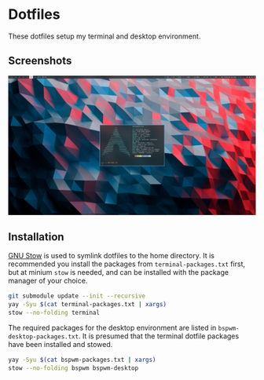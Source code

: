 # Dotfiles

These dotfiles setup my terminal and desktop environment.

## Screenshots

![bspwm-desktop](screenshots/bspwm-desktop.png)

## Installation

[GNU Stow](https://www.gnu.org/software/stow/) is used to symlink dotfiles to the home directory. It is recommended you install the packages from `terminal-packages.txt` first, but at minium `stow` is needed, and can be installed with the package manager of your choice.

```sh
git submodule update --init --recursive
yay -Syu $(cat terminal-packages.txt | xargs)
stow --no-folding terminal
```

The required packages for the desktop environment are listed in `bspwm-desktop-packages.txt`. It is presumed that the terminal dotfile packages have been installed and stowed.

```sh
yay -Syu $(cat bspwm-packages.txt | xargs)
stow --no-folding bspwm bspwm-desktop
```
